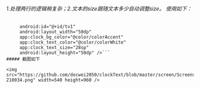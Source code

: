 ###### 1.处理两行的逻辑稍复杂；2.文本的size跟随文本多少自动调整size。 使用如下：

   ```<com.example.git.clocksample.ClockTextView
        android:id="@+id/tv1"
        android:layout_width="50dp"
        app:clock_bg_color="@color/colorAccent"
        app:clock_text_color="@color/colorWhite"
        app:clock_text_size="28sp"
        android:layout_height="50dp" />```
##### 截图如下

<img src="https://github.com/docwei2050/clockText/blob/master/screen/Screenshot_20181102-210034.png" width=540 height=960 />  

